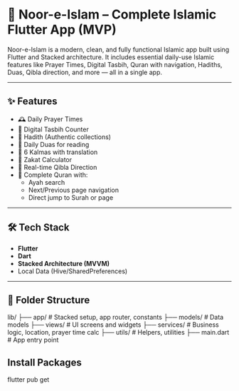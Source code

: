 # 📱 Noor-e-Islam – Complete Islamic Flutter App (MVP)

Noor-e-Islam is a modern, clean, and fully functional Islamic app built using Flutter and Stacked architecture. It includes essential daily-use Islamic features like Prayer Times, Digital Tasbih, Quran with navigation, Hadiths, Duas, Qibla direction, and more — all in a single app.

---

## ✨ Features

- 🕰️ Daily Prayer Times
- 📿 Digital Tasbih Counter
- 📜 Hadith (Authentic collections)
- 🤲 Daily Duas for reading
- 🧾 6 Kalmas with translation
- 🧮 Zakat Calculator
- 🕋 Real-time Qibla Direction
- 📖 Complete Quran with:
  - Ayah search
  - Next/Previous page navigation
  - Direct jump to Surah or page

---

## 🛠️ Tech Stack

- **Flutter**
- **Dart**
- **Stacked Architecture (MVVM)**
- Local Data (Hive/SharedPreferences)

---

## 📂 Folder Structure

lib/
├── app/ # Stacked setup, app router, constants
├── models/ # Data models
├── views/ # UI screens and widgets
├── services/ # Business logic, location, prayer time calc
├── utils/ # Helpers, utilities
├── main.dart # App entry point

## Install Packages

   flutter pub get
